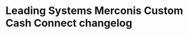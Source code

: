 Leading Systems Merconis Custom Cash Connect changelog
===========================================

